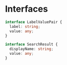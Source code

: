 # Interfaces

```typescript
interface LabelValuePair {
  label: string;
  value: any;
}
```

```typescript
interface SearchResult {
  displayName: string;
  value: any;
}
```
